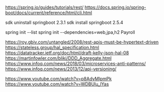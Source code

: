 https://spring.io/guides/tutorials/rest/
https://docs.spring.io/spring-boot/docs/current/reference/html/cli.html

sdk uninstall springboot 2.3.1
sdk install springboot 2.5.4

spring init --list
spring init --dependencies=web,jpa,h2 Payroll

https://roy.gbiv.com/untangled/2008/rest-apis-must-be-hypertext-driven
https://stateless.group/hal_specification.html
https://datatracker.ietf.org/doc/html/draft-kelly-json-hal-08
https://martinfowler.com/bliki/DDD_Aggregate.html
https://www.infoq.com/news/2018/03/microservices-anti-patterns/
https://www.infoq.com/news/2013/12/api-versioning/

https://www.youtube.com/watch?v=p8AdyMlpmPk
https://www.youtube.com/watch?v=WDBUlu_lYas


